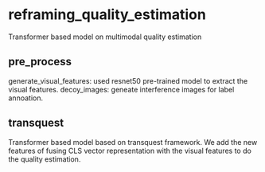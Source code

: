 # reframing_quality_estimation

Transformer based model on multimodal quality estimation

## pre_process
generate_visual_features: used resnet50 pre-trained model to extract the visual features.
decoy_images: geneate interference images for label annoation.

## transquest
Transformer based model based on transquest framework. We add the new features of fusing CLS vector representation with the visual features to do the quality estimation.
